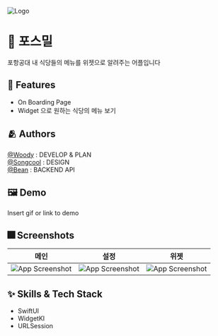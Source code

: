 
![Logo](https://user-images.githubusercontent.com/85481204/167056311-94b53ae3-230f-42b9-ae7a-78758b26ea09.png)



# :iphone: 포스밀 

포항공대 내 식당들의 메뉴를 위젯으로 알려주는 어플입니다


## :pushpin: Features

- On Boarding Page 
- Widget 으로 원하는 식당의 메뉴 보기

## :people_hugging: Authors

[@Woody](https://github.com/insub4067) : DEVELOP & PLAN  
[@Songcool](https://github.com/song-cool) : DESIGN  
[@Bean](https://github.com/Park-Wonbin) : BACKEND API  


## :framed_picture: Demo

Insert gif or link to demo


## :fireworks: Screenshots
|메인|설정|위젯
|------|---|---|
|![App Screenshot](https://velog.velcdn.com/images/kim4067/post/41edeb1a-def5-487b-a0f8-c685024a1a93/image.jpeg)|![App Screenshot](https://velog.velcdn.com/images/kim4067/post/32dfb8c6-2f3e-4696-97ac-2cbd1fe6910f/image.jpeg)|![App Screenshot](https://velog.velcdn.com/images/kim4067/post/863c18ef-0954-431c-a812-c0623cb56f59/image.jpeg)|

## :sparkles: Skills & Tech Stack
- SwiftUI
- WidgetKI
- URLSession
